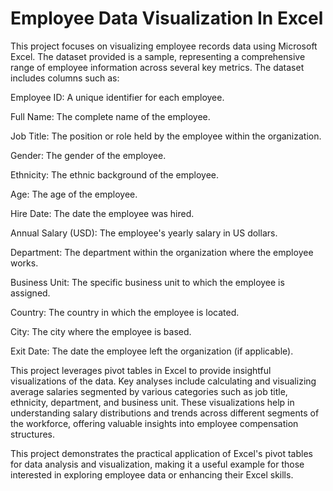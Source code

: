 # Employee Data Visualization In Excel
This project focuses on visualizing employee records data using Microsoft Excel. The dataset provided is a sample, representing a comprehensive range of employee information across several key metrics. The dataset includes columns such as:

Employee ID: A unique identifier for each employee.

Full Name: The complete name of the employee.

Job Title: The position or role held by the employee within the organization.

Gender: The gender of the employee.

Ethnicity: The ethnic background of the employee.

Age: The age of the employee.

Hire Date: The date the employee was hired.

Annual Salary (USD): The employee's yearly salary in US dollars.

Department: The department within the organization where the employee works.

Business Unit: The specific business unit to which the employee is assigned.

Country: The country in which the employee is located.

City: The city where the employee is based.

Exit Date: The date the employee left the organization (if applicable).

This project leverages pivot tables in Excel to provide insightful visualizations of the data. Key analyses include calculating and visualizing average salaries segmented by various categories such as job title, ethnicity, department, and business unit. These visualizations help in understanding salary distributions and trends across different segments of the workforce, offering valuable insights into employee compensation structures.

This project demonstrates the practical application of Excel's pivot tables for data analysis and visualization, making it a useful example for those interested in exploring employee data or enhancing their Excel skills.
